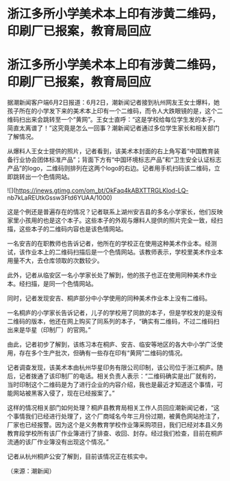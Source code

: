 # 浙江多所小学美术本上印有涉黄二维码，印刷厂已报案，教育局回应

# 浙江多所小学美术本上印有涉黄二维码，印刷厂已报案，教育局回应

据潮新闻客户端6月2日报道：6月2日，潮新闻记者接到杭州网友王女士爆料，她孩子所在的小学发下来的美术本上印有一个二维码，而令人大跌眼镜的是，这个二维码扫出来会跳转至一个“黄网”。王女士直呼：“这是学校给每位学生发的本子，简直太离谱了！”这究竟是怎么一回事？潮新闻记者通过多位学生家长和相关部门了解情况。

从爆料人王女士提供的照片，记者看到，该美术本封面的右上角写着“中国教育装备行业协会团体标准产品”；背面下方有“中国环境标志产品”和“卫生安全认证标志产品”的logo，二维码则排列在这两个logo的右边。记者用手机扫码该二维码，立即跳转出一个色情网站。

![](https://inews.gtimg.com/om_bt/OkFaq4kABXTTRGLKlod-LQ-
nb7kLaREUtkGssw3Ftd6YUAA/1000)

这是个例还是普遍存在的情况？记者联系上湖州安吉县的多名小学家长，他们反映家里小孩用的也是这个本子。这些本子的外观与爆料人提供的照片完全一致，经扫描，这些本子的二维码内容也是该色情网站。

一名安吉的在职教师也告诉记者，他所在的学校正在使用这种美术作业本。经测试，该作业本上的二维码扫描后是一个色情网站。该教师表示，学校里美术作业本用量不大，去仓库领取的次数较少。

此外，记者从临安区一名小学家长处了解到，他的孩子也正在使用同种美术作业本。经扫描，是同一个色情网站。

同时，记者发现安吉、桐庐部分中小学使用的同种美术作业本上没有二维码。

一名桐庐的小学家长告诉记者，儿子的学校用了同款的本子，但是学校发的是没有二维码的版本，他还在网上购买了同系列的本子，“确实有二维码，不过二维码扫出来是华星（印制厂）的官网。”

由此，记者初步了解到，该练习本在桐庐、安吉、临安等地区的各大中小学广泛使用，存在多个生产批次，但确有一些存在印有“黄网”二维码的情况。

记者调查发现，该美术本由杭州华星印务有限公司印制，该公司位于浙江桐庐。随后，记者拨通了该印制厂的电话。相关负责人表示：“二维码确实是出厂就有的，当时印制这个二维码是为了进行企业的内容介绍，我也是最近才知道这个事情，可能网站被黑客入侵了，现在已经报案了。”

这样的情况相关部门如何处理？桐庐县教育局相关工作人员回应潮新闻记者，“这个事情我们已经进行处理了，这个厂商域名今年三月份过期，被黄色网站抢注了，厂家也已经报警。因为这个是义务教育学校作业簿采购项目，我们已经对本县义务教育段学校所有该厂作业簿进行了排查、收回、封存。经过我们检查，目前在桐庐流通的该厂作业簿没有出现这个情况。”

记者从杭州桐庐公安了解到，目前该情况正在核实中。

（来源：潮新闻）

